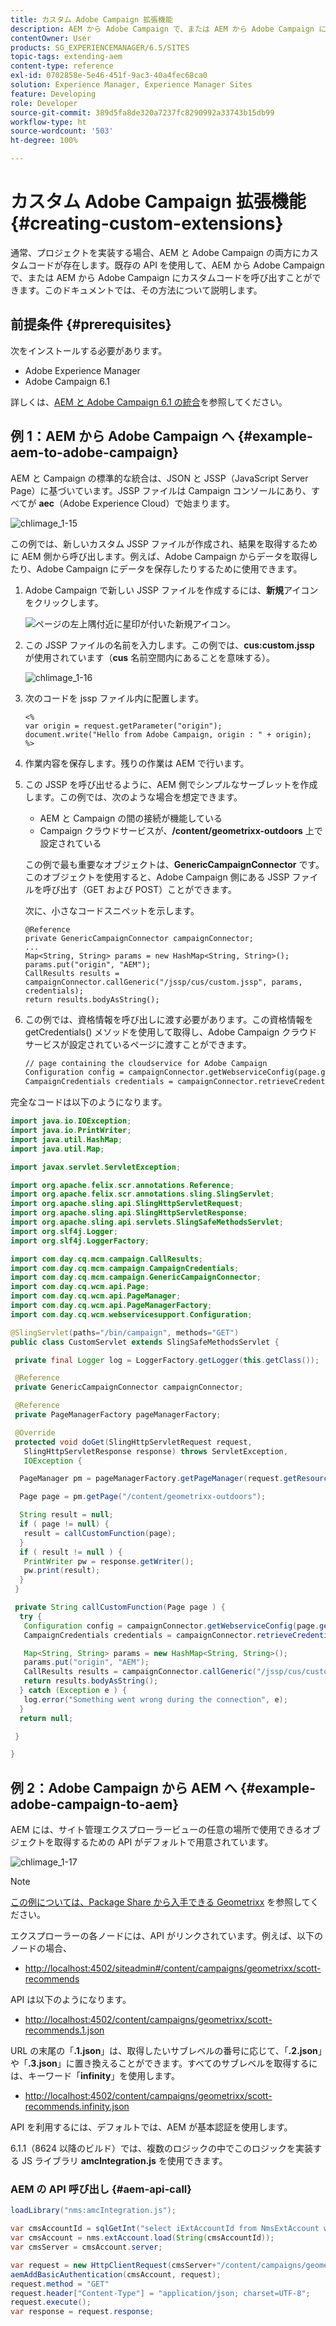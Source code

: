 ```yaml
---
title: カスタム Adobe Campaign 拡張機能
description: AEM から Adobe Campaign で、または AEM から Adobe Campaign にカスタムコードを呼び出すことができます。
contentOwner: User
products: SG_EXPERIENCEMANAGER/6.5/SITES
topic-tags: extending-aem
content-type: reference
exl-id: 0702858e-5e46-451f-9ac3-40a4fec68ca0
solution: Experience Manager, Experience Manager Sites
feature: Developing
role: Developer
source-git-commit: 389d5fa8de320a7237fc8290992a33743b15db99
workflow-type: ht
source-wordcount: '503'
ht-degree: 100%

---
```



# カスタム Adobe Campaign 拡張機能{#creating-custom-extensions}

通常、プロジェクトを実装する場合、AEM と Adobe Campaign の両方にカスタムコードが存在します。既存の API を使用して、AEM から Adobe Campaign で、または AEM から Adobe Campaign にカスタムコードを呼び出すことができます。このドキュメントでは、その方法について説明します。

## 前提条件 {#prerequisites}

次をインストールする必要があります。

* Adobe Experience Manager
* Adobe Campaign 6.1

詳しくは、[AEM と Adobe Campaign 6.1 の統合](/help/sites-administering/campaignonpremise.md)を参照してください。

## 例 1：AEM から Adobe Campaign へ {#example-aem-to-adobe-campaign}

AEM と Campaign の標準的な統合は、JSON と JSSP（JavaScript Server Page）に基づいています。JSSP ファイルは Campaign コンソールにあり、すべてが **aec**（Adobe Experience Cloud）で始まります。

![chlimage_1-15](assets/chlimage_1-15a.png)

この例では、新しいカスタム JSSP ファイルが作成され、結果を取得するために AEM 側から呼び出します。例えば、Adobe Campaign からデータを取得したり、Adobe Campaign にデータを保存したりするために使用できます。

1. Adobe Campaign で新しい JSSP ファイルを作成するには、**新規**&#x200B;アイコンをクリックします。

   ![ページの左上隅付近に星印が付いた新規アイコン。](do-not-localize/chlimage_1-4a.png)

1. この JSSP ファイルの名前を入力します。この例では、**cus:custom.jssp** が使用されています（**cus** 名前空間内にあることを意味する）。

   ![chlimage_1-16](assets/chlimage_1-16a.png)

1. 次のコードを jssp ファイル内に配置します。

   ```
   <%
   var origin = request.getParameter("origin");
   document.write("Hello from Adobe Campaign, origin : " + origin);
   %>
   ```

1. 作業内容を保存します。残りの作業は AEM で行います。
1. この JSSP を呼び出せるように、AEM 側でシンプルなサーブレットを作成します。この例では、次のような場合を想定できます。

   * AEM と Campaign の間の接続が機能している
   * Campaign クラウドサービスが、**/content/geometrixx-outdoors** 上で設定されている

   この例で最も重要なオブジェクトは、**GenericCampaignConnector** です。このオブジェクトを使用すると、Adobe Campaign 側にある JSSP ファイルを呼び出す（GET および POST）ことができます。

   次に、小さなコードスニペットを示します。

   ```
   @Reference
   private GenericCampaignConnector campaignConnector;
   ...
   Map<String, String> params = new HashMap<String, String>();
   params.put("origin", "AEM");
   CallResults results = campaignConnector.callGeneric("/jssp/cus/custom.jssp", params, credentials);
   return results.bodyAsString();
   ```

1. この例では、資格情報を呼び出しに渡す必要があります。この資格情報を getCredentials() メソッドを使用して取得し、Adobe Campaign クラウドサービスが設定されているページに渡すことができます。

   ```xml
   // page containing the cloudservice for Adobe Campaign
   Configuration config = campaignConnector.getWebserviceConfig(page.getContentResource().getParent());
   CampaignCredentials credentials = campaignConnector.retrieveCredentials(config);
   ```

完全なコードは以下のようになります。

```java
import java.io.IOException;
import java.io.PrintWriter;
import java.util.HashMap;
import java.util.Map;

import javax.servlet.ServletException;

import org.apache.felix.scr.annotations.Reference;
import org.apache.felix.scr.annotations.sling.SlingServlet;
import org.apache.sling.api.SlingHttpServletRequest;
import org.apache.sling.api.SlingHttpServletResponse;
import org.apache.sling.api.servlets.SlingSafeMethodsServlet;
import org.slf4j.Logger;
import org.slf4j.LoggerFactory;

import com.day.cq.mcm.campaign.CallResults;
import com.day.cq.mcm.campaign.CampaignCredentials;
import com.day.cq.mcm.campaign.GenericCampaignConnector;
import com.day.cq.wcm.api.Page;
import com.day.cq.wcm.api.PageManager;
import com.day.cq.wcm.api.PageManagerFactory;
import com.day.cq.wcm.webservicesupport.Configuration;

@SlingServlet(paths="/bin/campaign", methods="GET")
public class CustomServlet extends SlingSafeMethodsServlet {

 private final Logger log = LoggerFactory.getLogger(this.getClass());

 @Reference
 private GenericCampaignConnector campaignConnector;

 @Reference
 private PageManagerFactory pageManagerFactory;

 @Override
 protected void doGet(SlingHttpServletRequest request,
   SlingHttpServletResponse response) throws ServletException,
   IOException {

  PageManager pm = pageManagerFactory.getPageManager(request.getResourceResolver());

  Page page = pm.getPage("/content/geometrixx-outdoors");

  String result = null;
  if ( page != null) {
   result = callCustomFunction(page);
  }
  if ( result != null ) {
   PrintWriter pw = response.getWriter();
   pw.print(result);
  }
 }

 private String callCustomFunction(Page page ) {
  try {
   Configuration config = campaignConnector.getWebserviceConfig(page.getContentResource().getParent());
   CampaignCredentials credentials = campaignConnector.retrieveCredentials(config);

   Map<String, String> params = new HashMap<String, String>();
   params.put("origin", "AEM");
   CallResults results = campaignConnector.callGeneric("/jssp/cus/custom.jssp", params, credentials);
   return results.bodyAsString();
  } catch (Exception e ) {
   log.error("Something went wrong during the connection", e);
  }
  return null;

 }

}
```

## 例 2：Adobe Campaign から AEM へ {#example-adobe-campaign-to-aem}

AEM には、サイト管理エクスプローラービューの任意の場所で使用できるオブジェクトを取得するための API がデフォルトで用意されています。

![chlimage_1-17](assets/chlimage_1-17a.png)

>[!NOTE]
>
>[この例については、Package Share から入手できる Geometrixx](/help/sites-developing/we-retail.md) を参照してください。

エクスプローラーの各ノードには、API がリンクされています。例えば、以下のノードの場合、

* [http://localhost:4502/siteadmin#/content/campaigns/geometrixx/scott-recommends](http://localhost:4502/siteadmin#/content/campaigns/geometrixx/scott-recommends)

API は以下のようになります。

* [http://localhost:4502/content/campaigns/geometrixx/scott-recommends.1.json](http://localhost:4502/content/campaigns/geometrixx/scott-recommends.2.json)

URL の末尾の「**.1.json**」は、取得したいサブレベルの番号に応じて、「**.2.json**」や「**.3.json**」に置き換えることができます。すべてのサブレベルを取得するには、キーワード「**infinity**」を使用します。

* [http://localhost:4502/content/campaigns/geometrixx/scott-recommends.infinity.json](http://localhost:4502/content/campaigns/geometrixx/scott-recommends.2.json)

API を利用するには、デフォルトでは、AEM が基本認証を使用します。

6.1.1（8624 以降のビルド）では、複数のロジックの中でこのロジックを実装する JS ライブラリ **amcIntegration.js** を使用できます。

### AEM の API 呼び出し {#aem-api-call}

```java
loadLibrary("nms:amcIntegration.js");

var cmsAccountId = sqlGetInt("select iExtAccountId from NmsExtAccount where sName=$(sz)","aemInstance")
var cmsAccount = nms.extAccount.load(String(cmsAccountId));
var cmsServer = cmsAccount.server;

var request = new HttpClientRequest(cmsServer+"/content/campaigns/geometrixx.infinity.json")
aemAddBasicAuthentication(cmsAccount, request);
request.method = "GET"
request.header["Content-Type"] = "application/json; charset=UTF-8";
request.execute();
var response = request.response;
```
